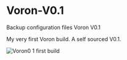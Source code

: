 # Voron-V0.1
Backup configuration files Voron V0.1

My very first Voron build. A self sourced V0.1.

![Voron0 1 first build](https://github.com/mvdveer/Voron-V0.1/assets/19568018/b3a88a79-8ead-4a03-be42-53c1a772743a)

